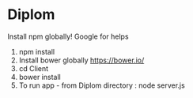 # Diplom
Install npm globally! Google for helps
1. npm install 
2. Install bower globally https://bower.io/
3. cd Client
3. bower install
4. To run app - from Diplom directory : node server.js


